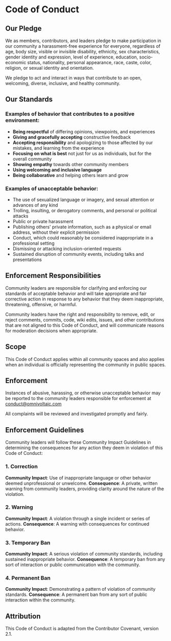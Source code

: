 # Code of Conduct

## Our Pledge

We as members, contributors, and leaders pledge to make participation in our community a harassment-free experience for
everyone, regardless of age, body size, visible or invisible disability, ethnicity, sex characteristics, gender identity
and expression, level of experience, education, socio-economic status, nationality, personal appearance, race, caste,
color, religion, or sexual identity and orientation.

We pledge to act and interact in ways that contribute to an open, welcoming, diverse, inclusive, and healthy community.

## Our Standards

### Examples of behavior that contributes to a positive environment:

- **Being respectful** of differing opinions, viewpoints, and experiences
- **Giving and gracefully accepting** constructive feedback
- **Accepting responsibility** and apologizing to those affected by our mistakes, and learning from the experience
- **Focusing on what is best** not just for us as individuals, but for the overall community
- **Showing empathy** towards other community members
- **Using welcoming and inclusive language**
- **Being collaborative** and helping others learn and grow

### Examples of unacceptable behavior:

- The use of sexualized language or imagery, and sexual attention or advances of any kind
- Trolling, insulting, or derogatory comments, and personal or political attacks
- Public or private harassment
- Publishing others' private information, such as a physical or email address, without their explicit permission
- Conduct, which could reasonably be considered inappropriate in a professional setting
- Dismissing or attacking inclusion-oriented requests
- Sustained disruption of community events, including talks and presentations

## Enforcement Responsibilities

Community leaders are responsible for clarifying and enforcing our standards of acceptable behavior and will take
appropriate and fair corrective action in response to any behavior that they deem inappropriate, threatening, offensive,
or harmful.

Community leaders have the right and responsibility to remove, edit, or reject comments, commits, code, wiki edits,
issues, and other contributions that are not aligned to this Code of Conduct, and will communicate reasons for
moderation decisions when appropriate.

## Scope

This Code of Conduct applies within all community spaces and also applies when an individual is officially representing
the community in public spaces.

## Enforcement

Instances of abusive, harassing, or otherwise unacceptable behavior may be reported to the community leaders responsible
for enforcement at conduct@omnivoltaic.com

All complaints will be reviewed and investigated promptly and fairly.

## Enforcement Guidelines

Community leaders will follow these Community Impact Guidelines in determining the consequences for any action they deem
in violation of this Code of Conduct:

### 1. Correction

**Community Impact**: Use of inappropriate language or other behavior deemed unprofessional or unwelcome.
**Consequence**: A private, written warning from community leaders, providing clarity around the nature of the
violation.

### 2. Warning

**Community Impact**: A violation through a single incident or series of actions.
**Consequence**: A warning with consequences for continued behavior.

### 3. Temporary Ban

**Community Impact**: A serious violation of community standards, including sustained inappropriate behavior.
**Consequence**: A temporary ban from any sort of interaction or public communication with the community.

### 4. Permanent Ban

**Community Impact**: Demonstrating a pattern of violation of community standards.
**Consequence**: A permanent ban from any sort of public interaction within the community.

## Attribution

This Code of Conduct is adapted from the Contributor Covenant, version 2.1.
